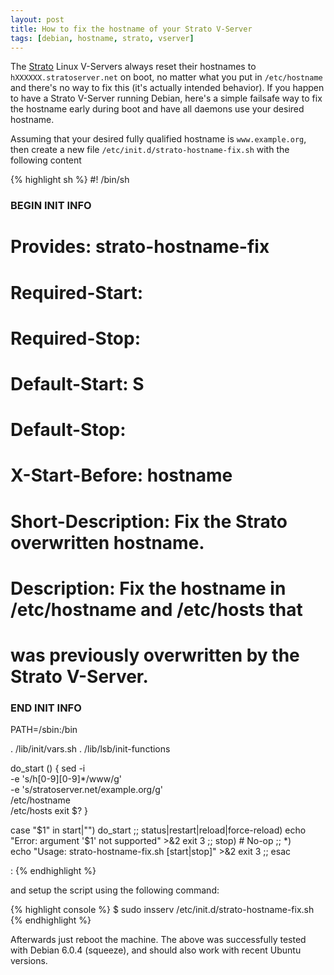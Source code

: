 ```yaml
---
layout: post
title: How to fix the hostname of your Strato V-Server
tags: [debian, hostname, strato, vserver]
---
```


The [Strato](http://www.strato.de) Linux V-Servers always reset their hostnames to `hXXXXXX.stratoserver.net` on boot, no matter what you put in `/etc/hostname` and there's no way to fix this (it's actually intended behavior). If you happen to have a Strato V-Server running Debian, here's a simple failsafe way to fix the hostname early during boot and have all daemons use your desired hostname.

Assuming that your desired fully qualified hostname is `www.example.org`, then create a new file `/etc/init.d/strato-hostname-fix.sh` with the following content

{% highlight sh %}
#! /bin/sh
### BEGIN INIT INFO
# Provides:          strato-hostname-fix
# Required-Start:       
# Required-Stop:        
# Default-Start:     S  
# Default-Stop: 
# X-Start-Before:    hostname
# Short-Description: Fix the Strato overwritten hostname.
# Description:       Fix the hostname in /etc/hostname and /etc/hosts that
#                    was previously overwritten by the Strato V-Server.
### END INIT INFO
        
PATH=/sbin:/bin
  
. /lib/init/vars.sh
. /lib/lsb/init-functions
        
do_start () {
        sed -i \
                -e 's/h[0-9][0-9]*/www/g' \
                -e 's/stratoserver\.net/example.org/g' \
                /etc/hostname \
                /etc/hosts
        exit $? 
}       

case "$1" in
  start|"")
        do_start
        ;;
  status|restart|reload|force-reload)
        echo "Error: argument '$1' not supported" >&2
        exit 3
        ;;
  stop) 
        # No-op
        ;;
  *)    
        echo "Usage: strato-hostname-fix.sh [start|stop]" >&2
        exit 3
        ;;
esac    

:
{% endhighlight %}

and setup the script using the following command:

{% highlight console %}
$ sudo insserv /etc/init.d/strato-hostname-fix.sh
{% endhighlight %}

Afterwards just reboot the machine. The above was successfully tested with Debian 6.0.4 (squeeze), and should also work with recent Ubuntu versions.
